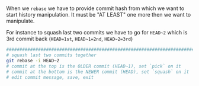 #

When we `rebase` we have to provide commit hash from which we want to start
history manipulation. It must be "AT LEAST" one more then we want to manipulate.

For instance to squash last two commits we have to go for `HEAD~2` which is
3rd commit back (`HEAD=1st`, `HEAD~1=2nd`, `HEAD~2=3rd`)

```bash
###############################################################################
# squash last two commits together
git rebase -i HEAD~2
# commit at the top is the OLDER commit (HEAD~1), set `pick` on it
# commit at the bottom is the NEWER commit (HEAD), set `squash` on it
# edit commit message, save, exit
```
